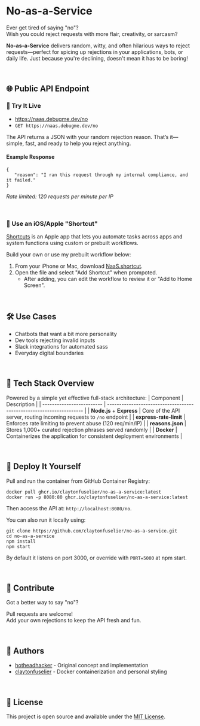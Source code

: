 # No-as-a-Service
Ever get tired of saying "no"?  
Wish you could reject requests with more flair, creativity, or sarcasm?

**No-as-a-Service** delivers random, witty, and often hilarious ways to reject requests—perfect for spicing up rejections in your applications, bots, or daily life. Just because you're declining, doesn't mean it has to be boring!

<br>

## 🌐 Public API Endpoint
### 🧪 Try It Live
- https://naas.debugme.dev/no  
- `GET https://naas.debugme.dev/no`

The API returns a JSON with your random rejection reason. That’s it—simple, fast, and ready to help you reject anything.

#### Example Response
```
{
   "reason": "I ran this request through my internal compliance, and it failed."
}
```
*Rate limited: 120 requests per minute per IP*

<br>

### 📱 Use an iOS/Apple "Shortcut"
[Shortcuts](https://support.apple.com/guide/shortcuts/welcome/ios) is an Apple app that lets you automate tasks across apps and system functions using custom or prebuilt workflows.

Build your own or use my prebuilt workflow below:
1. From your iPhone or Mac, download [NaaS.shortcut](assets/ios/NaaS.shortcut).
2. Open the file and select "Add Shortcut" when prompoted.
   - After adding, you can edit the workflow to review it or "Add to Home Screen".

<br>

## 🛠️ Use Cases
- Chatbots that want a bit more personality
- Dev tools rejecting invalid inputs
- Slack integrations for automated sass
- Everyday digital boundaries

<br>

## 🧠 Tech Stack Overview
Powered by a simple yet effective full-stack architecture:
| Component                 | Description                                                          |
| ------------------------- | -------------------------------------------------------------------- |
| **Node.js** + **Express** | Core of the API server, routing incoming requests to `/no` endpoint  |
| **express-rate-limit**    | Enforces rate limiting to prevent abuse (120 req/min/IP)             |
| **reasons.json**          | Stores 1,000+ curated rejection phrases served randomly              |
| **Docker**                | Containerizes the application for consistent deployment environments |

<br>

## 🐳 Deploy It Yourself
Pull and run the container from GitHub Container Registry:

```
docker pull ghcr.io/claytonfuselier/no-as-a-service:latest
docker run -p 8080:80 ghcr.io/claytonfuselier/no-as-a-service:latest
```
Then access the API at: `http://localhost:8080/no`.

You can also run it locally using:
```
git clone https://github.com/claytonfuselier/no-as-a-service.git
cd no-as-a-service
npm install
npm start
```
By default it listens on port 3000, or override with `PORT=5000` at npm start.

<br>

## 🧩 Contribute
Got a better way to say "no"?

Pull requests are welcome!  
Add your own rejections to keep the API fresh and fun.

<br>

## 👤 Authors
- [hotheadhacker](https://github.com/hotheadhacker) - Original concept and implementation
- [claytonfuselier](https://github.com/claytonfuselier) - Docker containerization and personal styling

<br>

## 📄 License
This project is open source and available under the [MIT License](LICENSE).

